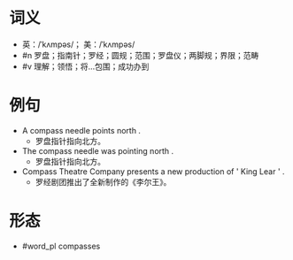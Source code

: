 # 词义
- 英：/ˈkʌmpəs/； 美：/ˈkʌmpəs/
- #n 罗盘；指南针；罗经；圆规；范围；罗盘仪；两脚规；界限；范畴
- #v 理解；领悟；将…包围；成功办到
# 例句
- A compass needle points north .
	- 罗盘指针指向北方。
- The compass needle was pointing north .
	- 罗盘指针指向北方。
- Compass Theatre Company presents a new production of ' King Lear ' .
	- 罗经剧团推出了全新制作的《李尔王》。
# 形态
- #word_pl compasses
